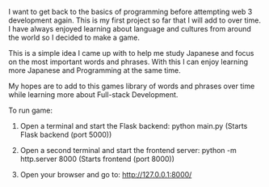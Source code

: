 I want to get back to the basics of programming before attempting web 3 development again. 
This is my first project so far that I will add to over time. 
I have always enjoyed learning about language and cultures from around the world so I decided to make a game.

This is a simple idea I came up with to help me study Japanese and focus on the most important words and phrases. 
With this I can enjoy learning more Japanese and Programming at the same time.

My hopes are to add to this games library of words and phrases over time while learning more about Full-stack Development.

To run game: 
1. Open a terminal and start the Flask backend:
   python main.py (Starts Flask backend (port 5000))
   
3. Open a second terminal and start the frontend server:
   python -m http.server 8000 (Starts frontend (port 8000))
  
4. Open your browser and go to:
   http://127.0.0.1:8000/
                     
